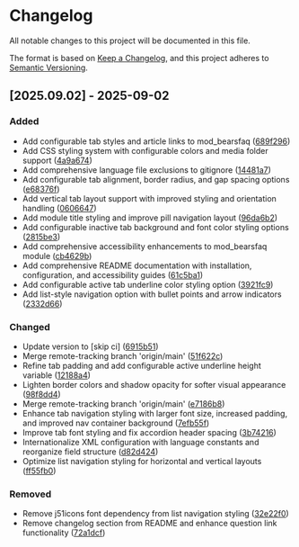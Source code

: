 # Changelog

All notable changes to this project will be documented in this file.

The format is based on [Keep a Changelog](https://keepachangelog.com/en/1.0.0/),
and this project adheres to [Semantic Versioning](https://semver.org/spec/v2.0.0.html).

## [2025.09.02] - 2025-09-02

### Added

* Add configurable tab styles and article links to mod_bearsfaq ([689f296](https://github.com/N6REJ/mod_bearsfaq/commit/689f296))
* Add CSS styling system with configurable colors and media folder support ([4a9a674](https://github.com/N6REJ/mod_bearsfaq/commit/4a9a674))
* Add comprehensive language file exclusions to gitignore ([14481a7](https://github.com/N6REJ/mod_bearsfaq/commit/14481a7))
* Add configurable tab alignment, border radius, and gap spacing options ([e68376f](https://github.com/N6REJ/mod_bearsfaq/commit/e68376f))
* Add vertical tab layout support with improved styling and orientation handling ([0606647](https://github.com/N6REJ/mod_bearsfaq/commit/0606647))
* Add module title styling and improve pill navigation layout ([96da6b2](https://github.com/N6REJ/mod_bearsfaq/commit/96da6b2))
* Add configurable inactive tab background and font color styling options ([2815be3](https://github.com/N6REJ/mod_bearsfaq/commit/2815be3))
* Add comprehensive accessibility enhancements to mod_bearsfaq module ([cb4629b](https://github.com/N6REJ/mod_bearsfaq/commit/cb4629b))
* Add comprehensive README documentation with installation, configuration, and accessibility guides ([61c5ba1](https://github.com/N6REJ/mod_bearsfaq/commit/61c5ba1))
* Add configurable active tab underline color styling option ([3921fc9](https://github.com/N6REJ/mod_bearsfaq/commit/3921fc9))
* Add list-style navigation option with bullet points and arrow indicators ([2332d66](https://github.com/N6REJ/mod_bearsfaq/commit/2332d66))

### Changed

* Update version to  [skip ci] ([6915b51](https://github.com/N6REJ/mod_bearsfaq/commit/6915b51))
* Merge remote-tracking branch 'origin/main' ([51f622c](https://github.com/N6REJ/mod_bearsfaq/commit/51f622c))
* Refine tab padding and add configurable active underline height variable ([12188a4](https://github.com/N6REJ/mod_bearsfaq/commit/12188a4))
* Lighten border colors and shadow opacity for softer visual appearance ([98f8dd4](https://github.com/N6REJ/mod_bearsfaq/commit/98f8dd4))
* Merge remote-tracking branch 'origin/main' ([e7186b8](https://github.com/N6REJ/mod_bearsfaq/commit/e7186b8))
* Enhance tab navigation styling with larger font size, increased padding, and improved nav container background ([7efb55f](https://github.com/N6REJ/mod_bearsfaq/commit/7efb55f))
* Improve tab font styling and fix accordion header spacing ([3b74216](https://github.com/N6REJ/mod_bearsfaq/commit/3b74216))
* Internationalize XML configuration with language constants and reorganize field structure ([d82d424](https://github.com/N6REJ/mod_bearsfaq/commit/d82d424))
* Optimize list navigation styling for horizontal and vertical layouts ([ff55fb0](https://github.com/N6REJ/mod_bearsfaq/commit/ff55fb0))

### Removed

* Remove j51icons font dependency from list navigation styling ([32e22f0](https://github.com/N6REJ/mod_bearsfaq/commit/32e22f0))
* Remove changelog section from README and enhance question link functionality ([72a1dcf](https://github.com/N6REJ/mod_bearsfaq/commit/72a1dcf))

